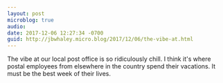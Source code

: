 ```yaml
---
layout: post
microblog: true
audio: 
date: 2017-12-06 12:27:34 -0700
guid: http://jbwhaley.micro.blog/2017/12/06/the-vibe-at.html
---
```

The vibe at our local post office is so ridiculously chill. I think it's where postal employees from elsewhere in the country spend their vacations. It must be the best week of their lives.
